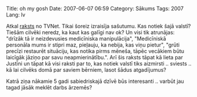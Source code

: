 Title: oh my gosh
Date: 2007-06-07 06:59
Category: Sākums
Tags: 2007
Lang: lv

Atkal [raksts][1]  no TVNet. Tikai šoreiz izraisīja sašutumu. Kas notiek šajā valstī? Tiešām cilvēki neredz, ka kaut kas galīgi nav ok? Un visi tik atrunājas: "drīzāk tā ir neizdevusies medicīniska manipulācija", "Medicīniskā personāla mums ir stipri maz, pieļauju, ka nebija, kas viņu pietur", "grūti precīzi restaurēt situāciju, kas notika pirms mēneša, tāpēc vecākiem būtu laicīgāk jāziņo par savu neapmierinātību.". Arī šis raksts tāpat kā lieta par Justīni un tāpat kā visi raksti par to, kas notiek valstī tiks aizmirsti .. sviests .. kā lai cilvēks domā par saviem bērniem, lasot šādus atgadījumus?

Katrā ziņa nākamie 5 gadi sabiedriskajā dzīvē būs interesanti .. varbūt jau tagad jāsāk meklēt darbs ārzemēs?

  [1]: http://www.tvnet.lv/zinas/children/hospital/article.php?id=501639

